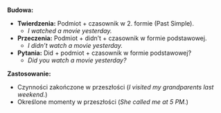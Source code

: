 
**Budowa:**

- **Twierdzenia:** Podmiot + czasownik w 2. formie (Past Simple).
    - _I watched a movie yesterday._
- **Przeczenia:** Podmiot + didn’t + czasownik w formie podstawowej.
    - _I didn’t watch a movie yesterday._
- **Pytania:** Did + podmiot + czasownik w formie podstawowej?
    - _Did you watch a movie yesterday?_

**Zastosowanie:**

- Czynności zakończone w przeszłości (_I visited my grandparents last weekend._)
- Określone momenty w przeszłości (_She called me at 5 PM._)